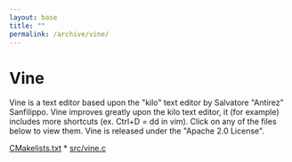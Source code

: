 ```yaml
---
layout: base
title: ""
permalink: /archive/vine/
---
```


# Vine
Vine is a text editor based upon the "kilo" text editor by
Salvatore "Antirez" Sanfilippo. Vine improves greatly upon the kilo
text editor, it (for example) includes more shortcuts (ex. Ctrl+D
= dd in vim). Click on any of the files below to view them. Vine
is released under the "Apache 2.0 License".

[CMakelists.txt](CMakelists.txt) * [src/vine.c](src/vine.c)
